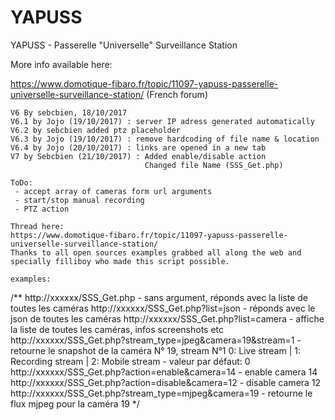 # YAPUSS
YAPUSS - Passerelle "Universelle" Surveillance Station

More info available here:

https://www.domotique-fibaro.fr/topic/11097-yapuss-passerelle-universelle-surveillance-station/ (French forum)

    V6 By sebcbien, 18/10/2017
    V6.1 by Jojo (19/10/2017) : server IP adress generated automatically
	V6.2 by sebcbien added ptz placeholder
	V6.3 by Jojo (19/10/2017) : remove hardcoding of file name & location
	V6.4 by Jojo (20/10/2017) : links are opened in a new tab
	V7 by Sebcbien (21/10/2017) : Added enable/disable action
	                              Changed file Name (SSS_Get.php)
	
	ToDo:
	 - accept array of cameras form url arguments
	 - start/stop manual recording
	 - PTZ action
	 
    Thread here:
    https://www.domotique-fibaro.fr/topic/11097-yapuss-passerelle-universelle-surveillance-station/
    Thanks to all open sources examples grabbed all along the web and specially filliboy who made this script possible.

    examples:
/** 
 http://xxxxxx/SSS_Get.php - sans argument, réponds avec la liste de toutes les caméras
 http://xxxxxx/SSS_Get.php?list=json - réponds avec le json de toutes les caméras
 http://xxxxxx/SSS_Get.php?list=camera - affiche la liste de toutes les caméras, infos screenshots etc
 http://xxxxxx/SSS_Get.php?stream_type=jpeg&camera=19&stream=1 - retourne le snapshot de la caméra N° 19, stream N°1
 0: Live stream | 1: Recording stream | 2: Mobile stream  - valeur par défaut: 0 
 http://xxxxxx/SSS_Get.php?action=enable&camera=14 - enable camera 14
 http://xxxxxx/SSS_Get.php?action=disable&camera=12 - disable camera 12
 http://xxxxxx/SSS_Get.php?stream_type=mjpeg&camera=19 - retourne le flux mjpeg pour la caméra 19
 */
